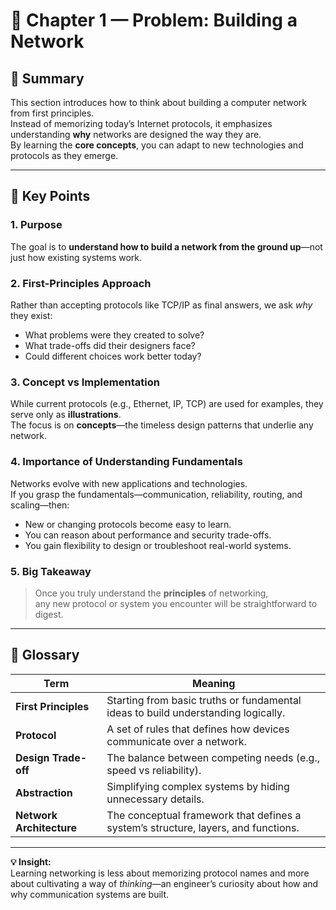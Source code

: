 # 🧭 Chapter 1 — Problem: Building a Network

## 📘 Summary
This section introduces how to think about building a computer network from first principles.  
Instead of memorizing today’s Internet protocols, it emphasizes understanding **why** networks are designed the way they are.  
By learning the **core concepts**, you can adapt to new technologies and protocols as they emerge.

---

## 🔑 Key Points

### 1. Purpose
The goal is to **understand how to build a network from the ground up**—not just how existing systems work.

### 2. First-Principles Approach
Rather than accepting protocols like TCP/IP as final answers, we ask *why* they exist:
- What problems were they created to solve?
- What trade-offs did their designers face?
- Could different choices work better today?

### 3. Concept vs Implementation
While current protocols (e.g., Ethernet, IP, TCP) are used for examples, they serve only as **illustrations**.  
The focus is on **concepts**—the timeless design patterns that underlie any network.

### 4. Importance of Understanding Fundamentals
Networks evolve with new applications and technologies.  
If you grasp the fundamentals—communication, reliability, routing, and scaling—then:
- New or changing protocols become easy to learn.
- You can reason about performance and security trade-offs.
- You gain flexibility to design or troubleshoot real-world systems.

### 5. Big Takeaway
> Once you truly understand the **principles** of networking,  
> any new protocol or system you encounter will be straightforward to digest.

---

## 🧾 Glossary

| Term | Meaning |
|------|----------|
| **First Principles** | Starting from basic truths or fundamental ideas to build understanding logically. |
| **Protocol** | A set of rules that defines how devices communicate over a network. |
| **Design Trade-off** | The balance between competing needs (e.g., speed vs reliability). |
| **Abstraction** | Simplifying complex systems by hiding unnecessary details. |
| **Network Architecture** | The conceptual framework that defines a system’s structure, layers, and functions. |

---

**💡 Insight:**  
Learning networking is less about memorizing protocol names and more about cultivating a way of *thinking*—an engineer’s curiosity about how and why communication systems are built.

